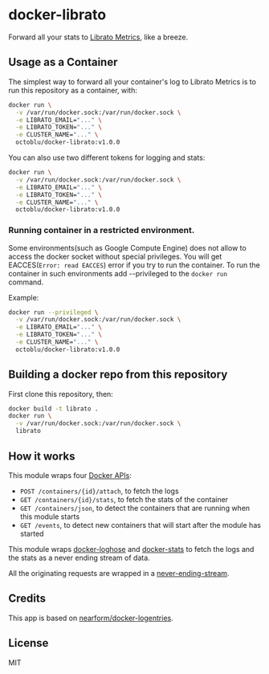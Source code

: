 # docker-librato

Forward all your stats to [Librato Metrics](metrics.librato.com), like a breeze.

## Usage as a Container

The simplest way to forward all your container's log to Librato Metrics is to
run this repository as a container, with:

```sh
docker run \
  -v /var/run/docker.sock:/var/run/docker.sock \
  -e LIBRATO_EMAIL="..." \
  -e LIBRATO_TOKEN="..." \
  -e CLUSTER_NAME="..." \
  octoblu/docker-librato:v1.0.0
```

You can also use two different tokens for logging and stats:
```sh
docker run \
  -v /var/run/docker.sock:/var/run/docker.sock \
  -e LIBRATO_EMAIL="..." \
  -e LIBRATO_TOKEN="..." \
  -e CLUSTER_NAME="..." \
  octoblu/docker-librato:v1.0.0
```

### Running container in a restricted environment.
Some environments(such as Google Compute Engine) does not allow to access the docker socket without special privileges. You will get EACCES(`Error: read EACCES`) error if you try to run the container. To run the container in such environments add --privileged to the `docker run` command.

Example:
```sh
docker run --privileged \
  -v /var/run/docker.sock:/var/run/docker.sock \
  -e LIBRATO_EMAIL="..." \
  -e LIBRATO_TOKEN="..." \
  -e CLUSTER_NAME="..." \
  octoblu/docker-librato:v1.0.0
```

## Building a docker repo from this repository

First clone this repository, then:

```bash
docker build -t librato .
docker run \
  -v /var/run/docker.sock:/var/run/docker.sock \
  librato
```

## How it works

This module wraps four [Docker
APIs](https://docs.docker.com/reference/api/docker_remote_api_v1.17/):

* `POST /containers/{id}/attach`, to fetch the logs
* `GET /containers/{id}/stats`, to fetch the stats of the container
* `GET /containers/json`, to detect the containers that are running when
  this module starts
* `GET /events`, to detect new containers that will start after the
  module has started

This module wraps
[docker-loghose](https://github.com/mcollina/docker-loghose) and
[docker-stats](https://github.com/pelger/docker-stats) to fetch the logs
and the stats as a never ending stream of data.

All the originating requests are wrapped in a
[never-ending-stream](https://github.com/mcollina/never-ending-stream).

## Credits

This app is based on [nearform/docker-logentries](https://github.com/nearform/docker-logentries).

## License

MIT

